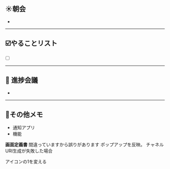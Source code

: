 ## **☀️**朝会

- 

---
## ☑️やることリスト

- [ ]  


---
## 📌 進捗会議

- 


---
## 📝その他メモ

- 通知アプリ
- 機能
  


**画面定義書**
間違っていますから誤りがあります
ポップアップを反映。
	チャネルURI生成が失敗した場合
	

アイコンの1を変える

